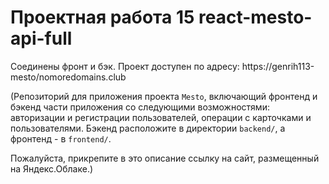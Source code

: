 # Проектная работа 15 react-mesto-api-full
Соединены фронт и бэк.
Проект доступен по адресу:
https://genrih113-mesto/nomoredomains.club


(Репозиторий для приложения проекта `Mesto`, включающий фронтенд и бэкенд части приложения со следующими возможностями: авторизации и регистрации пользователей, операции с карточками и пользователями. Бэкенд расположите в директории `backend/`, а фронтенд - в `frontend/`. 
  
Пожалуйста, прикрепите в это описание ссылку на сайт, размещенный на Яндекс.Облаке.)
